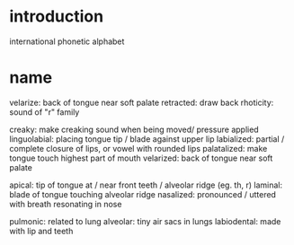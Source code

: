 # introduction
international phonetic alphabet

# name
velarize: back of tongue near soft palate
retracted: draw back
rhoticity: sound of "r" family

creaky: make creaking sound when being moved/ pressure applied
linguolabial: placing tongue tip / blade against upper lip
labialized: partial / complete closure of lips, or vowel with rounded lips
palatalized: make tongue touch highest part of mouth
velarized: back of tongue near soft palate

apical: tip of tongue at / near front teeth / alveolar ridge (eg. th, r)
laminal: blade of tongue touching alveolar ridge
nasalized: pronounced / uttered with breath resonating in nose

pulmonic: related to lung
alveolar: tiny air sacs in lungs
labiodental: made with lip and teeth


 



